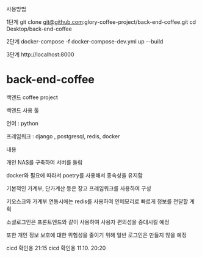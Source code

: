 사용방법

1단계
git clone git@github.com:glory-coffee-project/back-end-coffee.git
cd Desktop/back-end-coffee

2단계
docker-compose -f docker-compose-dev.yml up --build

3단계
http://localhost:8000


# back-end-coffee
백엔드 coffee project

백엔드 사용 툴

언어 : python

프레임워크 : django , postgresql, redis, docker

내용

개인 NAS를 구축하여 서버를 돌림

docker와 필요에 따라서 poetry를 사용해서 종속성을 유지함

기본적인 가계부, 단가계산 등은 장고 프레임워크를 사용하여 구성

키오스크와 가계부 연동시에는 redis를 사용하여 인메모리로 빠르게 정보를 전달할 계획

소셜로그인은 프론트엔드와 같이 사용하여 사용자 편의성을 증대시킬 예정

또한 개인 정보 보호에 대한 위험성을 줄이기 위해 일반 로그인은 만들지 않을 예정


cicd 확인용 21:15
cicd 확인용 11.10. 20:20